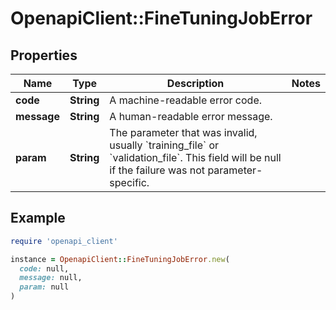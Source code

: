 # OpenapiClient::FineTuningJobError

## Properties

| Name | Type | Description | Notes |
| ---- | ---- | ----------- | ----- |
| **code** | **String** | A machine-readable error code. |  |
| **message** | **String** | A human-readable error message. |  |
| **param** | **String** | The parameter that was invalid, usually &#x60;training_file&#x60; or &#x60;validation_file&#x60;. This field will be null if the failure was not parameter-specific. |  |

## Example

```ruby
require 'openapi_client'

instance = OpenapiClient::FineTuningJobError.new(
  code: null,
  message: null,
  param: null
)
```


